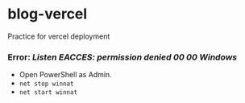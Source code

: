 # blog-vercel
Practice for vercel deployment


### Error: *Listen EACCES: permission denied 00 00 Windows*
- Open PowerShell as Admin.
- `net stop winnat`
- `net start winnat`
